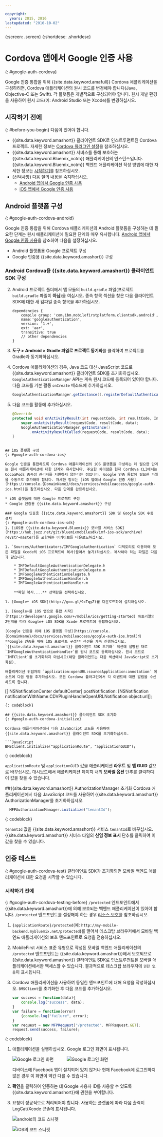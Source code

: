 ```yaml
---

copyright:
  years: 2015, 2016
lastupdated: "2016-10-02"
---
```

{:screen: .screen}
{:shortdesc: .shortdesc}

# Cordova 앱에서 Google 인증 사용
{: #google-auth-cordova}


Google 인증 통합을 위해 {{site.data.keyword.amafull}} Cordova 애플리케이션을 구성하려면, Cordova 애플리케이션의 원시 코드를 변경해야 합니다(Java, Objective-C 또는 Swift). 각 플랫폼은 개별적으로 구성되어야 합니다. 원시 개발 환경을 사용하여 원시 코드(예: Android Studio 또는 Xcode)를 변경하십시오. 

## 시작하기 전에
{: #before-you-begin}
다음이 있어야 합니다.
* {{site.data.keyword.amashort}} 클라이언트 SDK로 인스트루먼트된 Cordova 프로젝트.  자세한 정보는 [Cordova 플러그인 설정](https://console.{DomainName}/docs/services/mobileaccess/getting-started-cordova.html)을 참조하십시오.  
* {{site.data.keyword.amashort}} 서비스를 통해 보호하는 {{site.data.keyword.Bluemix_notm}} 애플리케이션의 인스턴스입니다. {{site.data.keyword.Bluemix_notm}} 백엔드 애플리케이션 작성 방법에 대한 자세한 정보는 [시작하기](index.html)를 참조하십시오.
* (선택사항) 다음 절의 내용을 숙지하십시오. 
   * [Android 앱에서 Google 인증 사용](https://console.{DomainName}/docs/services/mobileaccess/google-auth-android.html)
   * [iOS 앱에서 Google 인증 사용](https://console.{DomainName}/docs/services/mobileaccess/google-auth-ios.html)


## Android 플랫폼 구성
{: #google-auth-cordova-android}

Google 인증 통합을 위해 Cordova 애플리케이션의 Android 플랫폼을 구성하는 데 필요한 단계는 원시 애플리케이션에 필요한 단계와 매우 유사합니다. [Android 앱에서 Google 인증 사용](https://console.{DomainName}/docs/services/mobileaccess/google-auth-android.html)을 참조하여 다음을 설정하십시오.

* Android 플랫폼용 Google 프로젝트 구성
* Google 인증용 {{site.data.keyword.amashort}} 구성

### Android Cordova용 {{site.data.keyword.amashort}} 클라이언트 SDK 구성


2. Android 프로젝트 폴더에서 앱 모듈의 `build.gradle` 파일(프로젝트 `build.gradle` 파일이 **아님**)을 여십시오.
종속 항목 섹션을 찾은 다음 클라이언트 SDK에 대한 새 컴파일 종속 항목을 추가하십시오. 

	```Gradle
	dependencies {
		compile group: 'com.ibm.mobilefirstplatform.clientsdk.android',    
        name:'googleauthentication',
        version: '1.+',
        ext: 'aar',
        transitive: true
    	// other dependencies  
	}
	```

2. **도구 > Android > Gradle 파일로 프로젝트 동기화**를 클릭하여 프로젝트를 Gradle과 동기화하십시오. 

3. Cordova 애플리케이션의 경우, Java 코드 대신 JavaScript 코드로 {{site.data.keyword.amashort}} 클라이언트 SDK를 초기화하십시오. `GoogleAuthenticationManager` API는 계속 원시 코드에 등록되어 있어야 합니다. 다음 코드를 기본 활동 `onCreate` 메소드에 추가하십시오. 

	```Java
	GoogleAuthenticationManager.getInstance().registerDefaultAuthenticationListener(this);
	```

1. 다음 코드를 활동에 추가하십시오. 
 
 	```Java
	@Override
	protected void onActivityResult(int requestCode, int resultCode, Intent data) {
		super.onActivityResult(requestCode, resultCode, data);
		GoogleAuthenticationManager.getInstance()
			.onActivityResultCalled(requestCode, resultCode, data);
	}
```

## iOS 플랫폼 구성
{: #google-auth-cordova-ios}

Google 인증을 통합하도록 Cordova 애플리케이션의 iOS 플랫폼을 구성하는 데 필요한 단계는 원시 애플리케이션에 대한 단계와 유사합니다. 주요한 차이점은 현재 Cordova CLI에서는 CocoaPods 종속성 관리자를 지원하지 않는다는 점입니다. Google 인증 통합에 필요한 파일을 수동으로 추가해야 합니다. 자세한 정보는 [iOS 앱에서 Google 인증 사용](https://console.{DomainName}/docs/services/mobileaccess/google-auth-ios.html)을 참조하십시오. 다음 단계를 완료하십시오. 

* iOS 플랫폼에 대한 Google 프로젝트 구성
* Google 인증용 {{site.data.keyword.amashort}} 구성

### Google 인증용 {{site.data.keyword.amashort}} SDK 및 Google SDK 수동 설치
{: #google-auth-cordova-ios-sdk}
1. [iOS용 {{site.data.keyword.Bluemix}} 모바일 서비스 SDK](https://hub.jazz.net/git/bluemixmobilesdk/imf-ios-sdk/archive?revstr=master)를 포함하는 아카이브를 다운로드하십시오. 

1. `Sources/Authenticators/IMFGoogleAuthentication` 디렉토리로 이동하여 모든 파일을 Xcode의 iOS 프로젝트에 복사(끌어서 놓기)하십시오. 복사해야 하는 파일은 다음과 같습니다. 

	* IMFDefaultGoogleAuthenticationDelegate.h
	* IMFDefaultGoogleAuthenticationDelegate.m
	* IMFGoogleAuthenticationDelegate.h
	* IMFGoogleAuthenticationHandler.h
	* IMFGoogleAuthenticationHandler.m

	**파일 복사....** 선택란을 선택하십시오. 

1. [Google+ iOS SDK](http://goo.gl/9cTqyZ)를 다운로드하여 설치하십시오. 

1. [Google+를 iOS 앱으로 통합 시작](https://developers.google.com/+/mobile/ios/getting-started) 튜토리얼의 2단계를 따라 Google+ iOS SDK를 Xcode 프로젝트에 통합하십시오. 

[Google 인증을 위해 iOS 플랫폼 구성](https://console.{DomainName}/docs/services/mobileaccess/google-auth-ios.html)의 **Google 인증을 위해 iOS 프로젝트 구성** 섹션을 계속 진행하십시오. `{{site.data.keyword.amashort}} 클라이언트 SDK 초기화` 섹션에 설명된 대로 `IMFGoogleAuthenticationHandler`를 원시 코드로 등록하십시오. 원시 코드로 `IMFClient`를 초기화하지 마십시오(해당 클라이언트는 다음 섹션에서 JavaScript로 초기화됨). 

애플리케이션 위임자의 `application:openURL:sourceApplication:annotation` 메소드에 다음 행을 추가하십시오. 모든 Cordova 플러그인에서 각 이벤트에 대한 알림을 수신하도록 합니다. 

```
[[ NSNotificationCenter defaultCenter] postNotification:
		[NSNotification notificationWithName:CDVPluginHandleOpenURLNotification object:url]];      
```
{: codeblock}

## {{site.data.keyword.amashort}} 클라이언트 SDK 초기화
{: #google-auth-cordova-initialize}

Cordova 애플리케이션에서 다음 JavaScript 코드를 사용하여 {{site.data.keyword.amashort}} 클라이언트 SDK를 초기화하십시오.

```JavaScript
BMSClient.initialize("applicationRoute", "applicationGUID");
```
{: codeblock}

`applicationRoute` 및 `applicationGUID` 값을 애플리케이션 **라우트** 및 **앱 GUID** 값으로 바꾸십시오. 대시보드에서 애플리케이션 페이지 내의 **모바일 옵션** 단추를 클릭하여 이 값을 찾을 수 있습니다. 
	



##{{site.data.keyword.amashort}} AuthorizationManager 초기화
Cordova 애플리케이션에서 다음 JavaScript 코드를 사용하여 {{site.data.keyword.amashort}} AuthorizationManager를 초기화하십시오.

```JavaScript
  MFPAuthorizationManager.initialize("tenantId");
  ```
{: codeblock}

`tenantId` 값을 {{site.data.keyword.amashort}} 서비스 `tenantId`로 바꾸십시오. {{site.data.keyword.amashort}} 서비스 타일의 **신임 정보 표시** 단추를 클릭하여 이 값을 찾을 수 있습니다. 





## 인증 테스트
{: #google-auth-cordova-test}
클라이언트 SDK가 초기화되면 모바일 백엔드 애플리케이션에 대한 요청을 시작할 수 있습니다. 

### 시작하기 전에
{: #google-auth-cordova-testing-before}
`/protected` 엔드포인트에서 {{site.data.keyword.amashort}}에 의해 보호되는 백엔드 애플리케이션이 있어야 합니다. `/protected` 엔드포인트를 설정해야 하는 경우 [리소스 보호](https://console.{DomainName}/docs/services/mobileaccess/protecting-resources.html)를 참조하십시오. 


1. `{applicationRoute}/protected`(예: `http://my-mobile-backend.mybluemix.net/protected`)를 열어서 데스크탑 브라우저에서 모바일 백엔드 애플리케이션의 보호 엔드포인트로 요청을 전송하십시오.

1. MobileFirst 서비스 표준 유형으로 작성된 모바일 백엔드 애플리케이션의 `/protected` 엔드포인트는 {{site.data.keyword.amashort}}에서 보호되므로 {{site.data.keyword.amashort}} 클라이언트 SDK로 인스트루먼트된 모바일 애플리케이션에서만 액세스할 수 있습니다. 결과적으로 데스크탑 브라우저에 `권한 없음`이 표시됩니다. 

1. Cordova 애플리케이션을 사용하여 동일한 엔드포인트에 대해 요청을 작성하십시오. `BMSClient`를 초기화한 후 다음 코드를 추가하십시오. 

	```JavaScript
	var success = function(data){
    	console.log("success", data);
    }
	var failure = function(error)
    	{console.log("failure", error);
    }
	var request = new MFPRequest("/protected", MFPRequest.GET);
	request.send(success, failure);
	```
{: codeblock}

1. 애플리케이션을 실행하십시오. Google 로그인 화면이 표시됩니다.

	![Google 로그인 화면](images/android-google-login.png) &nbsp;&nbsp;&nbsp;&nbsp;&nbsp;&nbsp;&nbsp;&nbsp;&nbsp;	![Google 로그인 화면](images/ios-google-login.png)
	
	디바이스에 Facebook 앱이 설치되어 있지 않거나 현재 Facebook에 로그인하지 않은 경우 이 화면이 약간 다를 수 있습니다.
1. **확인**을 클릭하여 인증하는 데 Google 사용자 ID를 사용할 수 있도록 {{site.data.keyword.amashort}}에 권한을 부여합니다. 

1. 요청이 성공적으로 처리되어야 합니다. 사용하는 플랫폼에 따라 다음 출력이 LogCat/Xcode 콘솔에 표시됩니다.

	![android의 코드 스니펫](images/android-google-login-success.png)

	![iOS의 코드 스니펫](images/ios-google-login-success.png)
